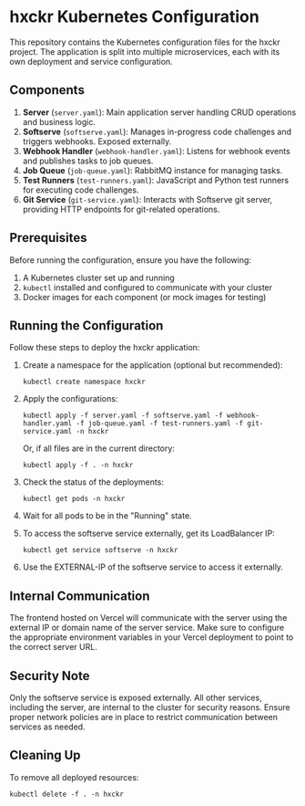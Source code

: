 # hxckr Kubernetes Configuration

This repository contains the Kubernetes configuration files for the hxckr project. The application is split into multiple microservices, each with its own deployment and service configuration.

## Components

1. **Server** (`server.yaml`): Main application server handling CRUD operations and business logic.
2. **Softserve** (`softserve.yaml`): Manages in-progress code challenges and triggers webhooks. Exposed externally.
3. **Webhook Handler** (`webhook-handler.yaml`): Listens for webhook events and publishes tasks to job queues.
4. **Job Queue** (`job-queue.yaml`): RabbitMQ instance for managing tasks.
5. **Test Runners** (`test-runners.yaml`): JavaScript and Python test runners for executing code challenges.
6. **Git Service** (`git-service.yaml`): Interacts with Softserve git server, providing HTTP endpoints for git-related operations.

## Prerequisites

Before running the configuration, ensure you have the following:

1. A Kubernetes cluster set up and running
2. `kubectl` installed and configured to communicate with your cluster
3. Docker images for each component (or mock images for testing)

## Running the Configuration

Follow these steps to deploy the hxckr application:

1. Create a namespace for the application (optional but recommended):
   ```
   kubectl create namespace hxckr
   ```

2. Apply the configurations:
   ```
   kubectl apply -f server.yaml -f softserve.yaml -f webhook-handler.yaml -f job-queue.yaml -f test-runners.yaml -f git-service.yaml -n hxckr
   ```
   Or, if all files are in the current directory:
   ```
   kubectl apply -f . -n hxckr
   ```

3. Check the status of the deployments:
   ```
   kubectl get pods -n hxckr
   ```

4. Wait for all pods to be in the "Running" state.

5. To access the softserve service externally, get its LoadBalancer IP:
   ```
   kubectl get service softserve -n hxckr
   ```

6. Use the EXTERNAL-IP of the softserve service to access it externally.

## Internal Communication

The frontend hosted on Vercel will communicate with the server using the external IP or domain name of the server service. Make sure to configure the appropriate environment variables in your Vercel deployment to point to the correct server URL.

## Security Note

Only the softserve service is exposed externally. All other services, including the server, are internal to the cluster for security reasons. Ensure proper network policies are in place to restrict communication between services as needed.

## Cleaning Up

To remove all deployed resources:
```
kubectl delete -f . -n hxckr
```
